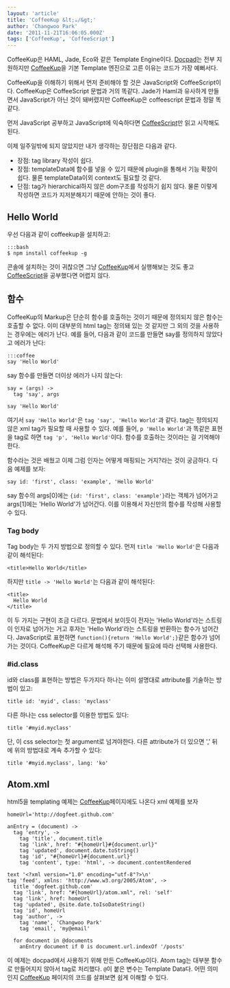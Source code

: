 ```yaml
---
layout: 'article'
title: 'CoffeeKup &lt;☕/&gt;'
author: 'Changwoo Park'
date: '2011-11-21T16:06:05.000Z'
tags: ['CoffeeKup', 'CoffeeScript']
---
```


CoffeeKup은 HAML, Jade, Eco와 같은 Template Engine이다. [Docpad][]는 전부 지원하지만 [CoffeeKup][]을 기본 Template 엔진으로 고른 이유는 코드가 가장 예뻐서다.

CoffeeKup을 이해하기 위해서 먼저 준비해야 할 것은 JavaScript와 CoffeeScript이다. CoffeeKup은 CoffeeScript 문법과 거의 똑같다. Jade가 Haml과 유사하게 만들면서 JavaScript가 아닌 것이 돼버렸지만 CoffeeKup은 coffeescript 문법과 정말 똑같다.

먼저 JavaScript 공부하고 JavaScript에 익숙하다면 [CoffeeScript][]만 읽고 시작해도 된다.

이제 일주일밖에 되지 않았지만 내가 생각하는 장단점은 다음과 같다.

 * 장점: tag library 작성이 쉽다.
 * 장점: templateData에 함수를 넣을 수 있기 때문에 plugin을 통해서 기능 확장이 쉽다. 물론 templateData이외 context도 필요할 것 같다.
 * 단점: tag가 hierarchical하지 않은 dom구조를 작성하기 쉽지 않다. 물론 이렇게 작성하면 코드가 지저분해지기 때문에 안하는 것이 좋다.

## Hello World

우선 다음과 같이 coffeekup을 설치하고:

    :::bash
    $ npm install coffeekup -g

콘솔에 설치하는 것이 귀찮으면 그냥 [CoffeeKup][]에서 실행해보는 것도 좋고 [CoffeeScript][]을 공부했다면 어렵지 않다.

## 함수

CoffeeKup의 Markup은 단순히 함수를 호출하는 것이기 때문에 정의되지 않은 함수는 호출할 수 없다. 이미 대부분의 html tag는 정의돼 있는 것 같지만 그 외의 것을 사용하는 경우에는 에러가 난다. 예를 들어, 다음과 같이 코드를 만들면 say를 정의하지 않았다고 에러가 난다:

    :::coffee
    say 'Hello World'

say 함수를 만들면 더이상 에러가 나지 않는다:

    say = (args) ->
      tag 'say', args

    say 'Hello World'

여기서 `say 'Hello World'`은 `tag 'say', 'Hello World'`과 같다. tag는 정의되지 않은 xml tag가 필요할 때 사용할 수 있다. 예를 들어, `p 'Hello World'`과 똑같은 표현을 tag로 하면 `tag 'p', 'Hello World'`이다. 함수를 호출하는 것이라는 걸 기억해야 한다.

함수라는 것은 배웠고 이제 그럼 인자는 어떻게 매핑되는 거지?라는 것이 궁금하다. 다음 예제를 보자:

    say id: 'first', class: 'example', 'Hello World'

say 함수의 args[0]에는 `{id: 'first', class: 'example'}`라는 객체가 넘어가고 args[1]에는 'Hello World'가 넘어간다. 이를 이용해서 자신만의 함수를 작성해 사용할 수 있다.

### Tag body

Tag body는 두 가지 방법으로 정의할 수 있다. 먼저 `title 'Hello World'`은 다음과 같이 해석된다:

    <title>Hello World</title>

하지만 `title -> 'Hello World'`는 다음과 같이 해석된다:

    <title>
      Hello World
    </title>

이 두 가지는 구현이 조금 다르다. 문법에서 보이듯이 전자는 'Hello World'라는 스트링이 인자로 넘어가는 거고 후자는 'Hello World'라는 스트링을 반환하는 함수가 넘어간다. JavaScript로 표현하면 `function(){return 'Hello World';}`같은 함수가 넘어가는 것이다. CoffeeKup은 다르게 해석해 주기 때문에 필요에 따라 선택해 사용한다.

### #id.class

id와 class를 표현하는 방법은 두가지다 하나는 이미 설명대로 attribute를 기술하는 방법이 있고:

    title id: 'myid', class: 'myclass'

다른 하나는 css selector를 이용한 방법도 있다:

    title '#myid.myclass'

단, 이 css selector는 첫 argument로 넘겨야한다. 다른 attribute가 더 있으면 ',' 뒤에 위의 방법대로 계속 추가할 수 있다:

    title '#myid.myclass', lang: 'ko'

## Atom.xml

html5을 templating 예제는 [CoffeeKup][]페이지에도 나온다 xml 예제를 보자 

    homeUrl='http://dogfeet.github.com'

    anEntry = (document) ->
      tag 'entry', ->
        tag 'title', document.title
        tag 'link', href: "#{homeUrl}#{document.url}"
        tag 'updated', document.date.toString()
        tag 'id', "#{homeUrl}#{document.url}"
        tag 'content', type: 'html', -> document.contentRendered

    text '<?xml version="1.0" encoding="utf-8"?>\n'
    tag 'feed', xmlns: 'http://www.w3.org/2005/Atom', ->
      title 'dogfeet.github.com'
      tag 'link', href: "#{homeUrl}/atom.xml", rel: 'self'
      tag 'link', href: homeUrl
      tag 'updated', @site.date.toIsoDateString()
      tag 'id', homeUrl
      tag 'author', ->
        tag 'name', 'Changwoo Park'
        tag 'email', 'my@email'

      for document in @documents
        anEntry document if 0 is document.url.indexOf '/posts'

이 예제는 docpad에서 사용하기 위해 만든 CoffeeKup이다. Atom tag는 대부분 함수로 만들어지지 않아서 tag로 처리했다. `@`이 붙은 변수는 Template Data다. 어떤 의미인지 [CoffeeKup][] 페이지의 코드를 살펴보면 쉽게 이해할 수 있다.

[CoffeeKup]: http://coffeekup.org/
[CoffeeScript]: http://jashkenas.github.com/coffee-script/
[Docpad]: https://github.com/balupton/docpad

